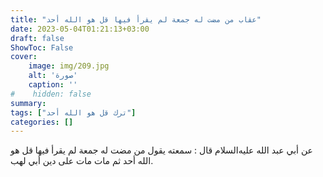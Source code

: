 ```yaml
---
title: "عقاب من مضت له جمعة لم يقرأ فيها قل هو الله أحد"
date: 2023-05-04T01:21:13+03:00
draft: false
ShowToc: False
cover:
    image: img/209.jpg
    alt: 'صورة'
    caption: ''
#    hidden: false
summary: 
tags: ["ترك قل هو الله أحد"]
categories: []
---
```

عن أبي عبد الله عليه‌السلام
قال : سمعته يقول من مضت له جمعة لم يقرأ فيها قل هو الله أحد ثم
مات مات على دين أبي لهب.

